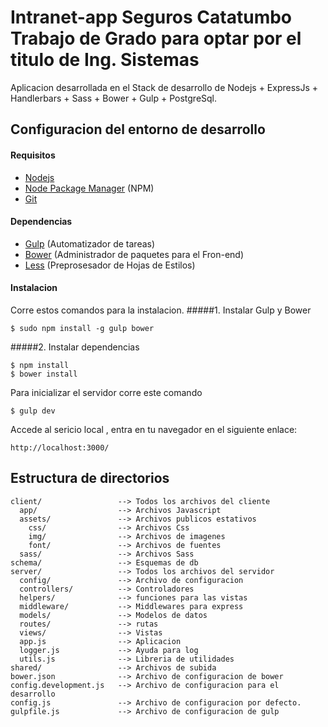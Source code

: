 Intranet-app Seguros Catatumbo
Trabajo de Grado para optar por el titulo de Ing. Sistemas 
============

Aplicacion desarrollada en el Stack de desarrollo de Nodejs + ExpressJs + Handlerbars + Sass + Bower + Gulp + PostgreSql.

## Configuracion del entorno de desarrollo
#### Requisitos

* [Nodejs](http://www.nodejs.org/)
* [Node Package Manager](https://npmjs.org/) (NPM)
* [Git](http://git-scm.com/)

#### Dependencias

* [Gulp](http://gulpjs.com/) (Automatizador de tareas)
* [Bower](http://bower.io/) (Administrador de paquetes para el Fron-end)
* [Less](http://sass-lang.com/) (Preprosesador de Hojas de Estilos)

#### Instalacion
Corre estos comandos para la instalacion.
#####1. Instalar Gulp y Bower

    $ sudo npm install -g gulp bower

#####2. Instalar dependencias

    $ npm install
    $ bower install


Para inicializar el servidor corre este comando

    $ gulp dev

Accede al sericio local , entra en tu navegador en el siguiente enlace:

    http://localhost:3000/


## Estructura de directorios

    client/                 --> Todos los archivos del cliente
      app/                  --> Archivos Javascript
      assets/               --> Archivos publicos estativos
        css/                --> Archivos Css
        img/                --> Archivos de imagenes 
        font/               --> Archivos de fuentes
      sass/                 --> Archivos Sass 
    schema/                 --> Esquemas de db 
    server/                 --> Todos los archivos del servidor
      config/               --> Archivo de configuracion
      controllers/          --> Controladores
      helpers/              --> funciones para las vistas
      middleware/           --> Middlewares para express
      models/               --> Modelos de datos
      routes/               --> rutas
      views/                --> Vistas
      app.js                --> Aplicacion
      logger.js             --> Ayuda para log
      utils.js              --> Libreria de utilidades
    shared/                 --> Archivos de subida
    bower.json              --> Archivo de configuracion de bower
    config.development.js   --> Archivo de configuracion para el desarrollo
    config.js               --> Archivo de configuracion por defecto. 
    gulpfile.js             --> Archivo de configuracion de gulp 
    
